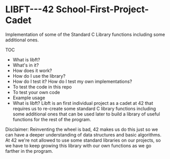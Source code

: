 
# LIBFT---42 School-First-Project-Cadet

Implementation of some of the Standard C Library functions including some additional ones.

TOC
* What is libft?
* What's in it?
 * How does it work?
* How do I use the library?
* How do I test it? How do I test my own implementations?
* To test the code in this repo
* To test your own code
* Example usage
* What is libft?
Libft is an first individual project as a cadet at 42 that requires us to re-create some standard C library functions including some additional ones that can be used later to build a library of useful functions for the rest of the program.

Disclaimer: Reinventing the wheel is bad, 42 makes us do this just so we can have a deeper understanding of data structures and basic algorithms. At 42 we're not allowed to use some standard libraries on our projects, so we have to keep growing this library with our own functions as we go farther in the program.
